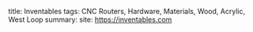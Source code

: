  title: Inventables
 tags: CNC Routers, Hardware, Materials, Wood, Acrylic, West Loop
 summary:
 site: https://inventables.com
